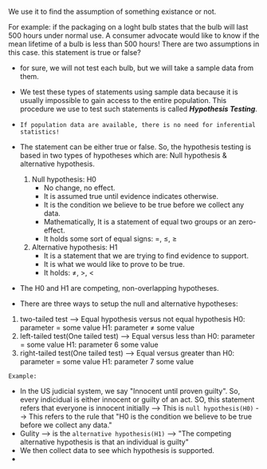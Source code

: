 We use it to find the assumption of something existance or not.

For example: if the packaging on a loght bulb states that the bulb will last 500 hours under normal use. A consumer advocate would like to know if the mean lifetime of a bulb is less than 500 hours! There are two assumptions in this case. this statement is true or false?

- for sure, we will not test each bulb, but we will take a sample data from them.
- We test these types of statements using sample data because it is usually impossible to gain access to the entire population. This procedure we use to test such statements is called ***Hypothesis Testing***. 

- `If population data are available, there is no need for inferential statistics!`

- The statement can be either true or false. So, the hypothesis testing is based in two types of hypotheses which are: Null hypothesis & alternative hypothesis.
    1. Null hypothesis: H0
        * No change, no effect.
        * It is assumed true until evidence indicates otherwise.
        * It is the condition we believe to be true before we collect any data.
        * Mathematically, It is a statement of equal two groups or an zero-effect.
        * It holds some sort of equal signs: =, ≤, ≥
    2. Alternative hypothesis: H1
        * It is a statement that we are trying to find evidence to support.
        * It is what we would like to prove to be true.
        * It holds: ≠, >, <
* The H0 and H1 are competing, non-overlapping hypotheses.

- There are three ways to setup the null and alternative hypotheses:
1. two-tailed test --> Equal hypothesis versus not equal hypothesis
    H0: parameter = some value
    H1: parameter ≠ some value
2. left-tailed test(One tailed test) --> Equal versus less than
    H0: parameter = some value
    H1: parameter 6 some value
3. right-tailed test(One tailed test) --> Equal versus greater than
    H0: parameter = some value
    H1: parameter 7 some value
    
`Example:` 

* In the US judicial system, we say "Innocent until proven guilty". So, every indicidual is either innocent or guilty of an act. SO, this statement refers that everyone is innocent initially --> This is `null hypothesis(H0)` --> This refers to the rule that "H0 is the condition we believe to be true before we collect any data."
* Gulity --> is the `alternative hypothesis(H1)` --> "The competing alternative hypothesis is that an individual is guilty"
* We then collect data to see which hypothesis is supported.
* 
